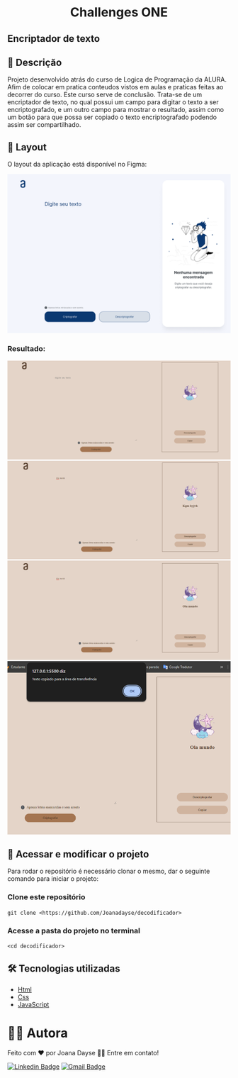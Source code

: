 <h1 align="center">Challenges ONE</h1>
<h2> Encriptador de texto</h2>

## 📝 Descrição
Projeto desenvolvido atrás do curso de Logica de Programação da ALURA. Afim de colocar em pratica conteudos vistos em aulas e praticas feitas ao decorrer do curso. Este curso serve de conclusão. Trata-se de um encriptador de texto, no qual possui um campo para digitar o texto a ser encriptografado, e um outro campo para mostrar o resultado, assim como um botão para que possa ser copiado o texto encriptografado podendo assim ser compartilhado.

## 🎨 Layout

O layout da aplicação está disponível no Figma:

<a href="https://www.figma.com/design/6R4f51spYkqt8gpJLLeaSh/Alura-Challenge---Desafio-1---L%C3%B3gica-(Copy)?node-id=0-1&t=bEbwiytoFiMSVfTc-1">
  <img alt="figma do projeto" src="./img/figma.png">
</a>

<h3>Resultado:</h3>

<img src="./img/pag1.png"/>
<br>

<img src="./img/pag2.png"/>
<br>

<img src="./img/pag3.png"/>
<br>

<img src="./img/pag4.png"/>
<br>


## 🚀 Acessar e modificar o projeto
Para rodar o repositório é necessário clonar o mesmo, dar o seguinte comando para iniciar o projeto:
### Clone este repositório
```
git clone <https://github.com/Joanadayse/decodificador>
```
### Acesse a pasta do projeto no terminal
```
<cd decodificador>
```
## 🛠 Tecnologias utilizadas
* [Html](https://developer.mozilla.org/pt-BR/docs/Web/HTML)
* [Css](https://developer.mozilla.org/pt-BR/docs/Web/CSS)
* [JavaScript](https://developer.mozilla.org/pt-BR/docs/Web/JavaScript)


#  👨‍💻 Autora

Feito com ❤️ por Joana Dayse 👋🏽 Entre em contato!

[![Linkedin Badge](https://img.shields.io/badge/-JoanaDayse-blue?style=flat-square&logo=Linkedin&logoColor=white&link=https://https://www.linkedin.com/in/daysejoana7//)](https://https://www.linkedin.com/in/daysejoana7//) 
[![Gmail Badge](https://img.shields.io/badge/-daysejoana7@gmail.com-c14438?style=flat-square&logo=Gmail&logoColor=white&link=mailto:daysejoana7@gmail.com)](mailto:daysejoana7@gmail.com)

